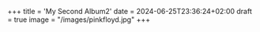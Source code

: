 +++
title = 'My Second Album2'
date = 2024-06-25T23:36:24+02:00
draft = true
image = "/images/pinkfloyd.jpg"
+++
